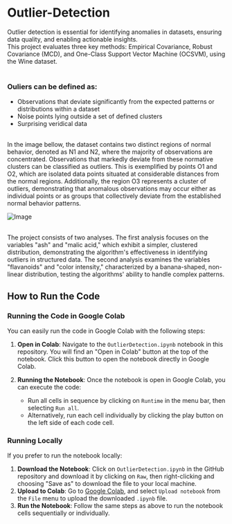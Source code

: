 # Outlier-Detection

Outlier detection is essential for identifying anomalies in datasets, ensuring data quality, and enabling actionable insights. <br>
This project evaluates three key methods: Empirical Covariance, Robust Covariance (MCD), and One-Class Support Vector Machine (OCSVM), using the Wine dataset. <br>
<br>
### Ouliers can be defined as: <br>
* Observations that deviate significantly from the expected patterns or distributions within a dataset <br>
* Noise points lying outside a set of defined clusters <br>
* Surprising veridical data <br>
<br>
In the image bellow, the dataset contains two distinct regions of normal behavior, denoted as N1 and
N2, where the majority of observations are concentrated. Observations that markedly deviate from these normative clusters can be classified as outliers. This is exemplified by 
points O1 and O2, which are isolated data points situated at considerable distances from
the normal regions. Additionally, the region O3 represents a cluster of outliers, demonstrating that anomalous observations may occur either as individual points or as groups 
that collectively deviate from the established normal behavior patterns.<br>

![Image](https://github.com/user-attachments/assets/2aa83800-0f85-478c-a026-39b57fd733e0)

<br>
The project consists of two analyses. The first analysis focuses on the variables "ash" and "malic acid," which exhibit a simpler, clustered distribution, demonstrating the algorithm's effectiveness in identifying outliers in structured data. The second analysis examines the variables "flavanoids" and "color intensity," characterized by a banana-shaped, non-linear distribution, testing the algorithms' ability to handle complex patterns.<br>


## How to Run the Code

### Running the Code in Google Colab

You can easily run the code in Google Colab with the following steps:

1. **Open in Colab**: Navigate to the `OutlierDetection.ipynb` notebook in this repository. You will find an "Open in Colab" button at the top of the notebook. Click this button to open the notebook directly in Google Colab.

2. **Running the Notebook**: Once the notebook is open in Google Colab, you can execute the code:
    - Run all cells in sequence by clicking on `Runtime` in the menu bar, then selecting `Run all`.
    - Alternatively, run each cell individually by clicking the play button on the left side of each code cell.

### Running Locally

If you prefer to run the notebook locally:
1. **Download the Notebook**: Click on `OutlierDetection.ipynb` in the GitHub repository and download it by clicking on `Raw`, then right-clicking and choosing "Save as" to download the file to your local machine.
2. **Upload to Colab**: Go to [Google Colab](https://colab.research.google.com/), and select `Upload notebook` from the `File` menu to upload the downloaded `.ipynb` file.
3. **Run the Notebook**: Follow the same steps as above to run the notebook cells sequentially or individually.
